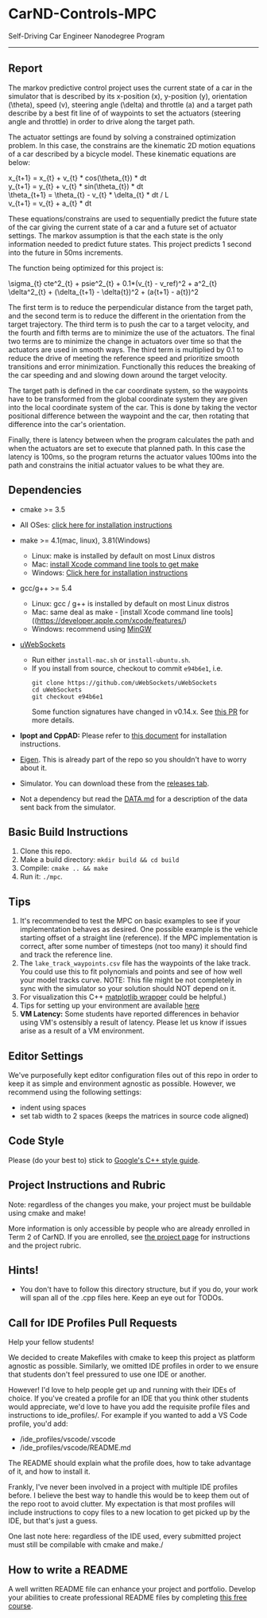 # CarND-Controls-MPC
Self-Driving Car Engineer Nanodegree Program

---
## Report

The markov predictive control project uses the current state of a car in the simulator that is described by its x-position (x), y-position (y), orientation (\theta), speed (v), steering angle (\delta) and throttle (a) and a target path describe by a best fit line of of waypoints to set the actuators (steering angle and throttle) in order to drive along the target path.

The actuator settings are found by solving a constrained optimization problem.  In this case, the constrains are the kinematic 2D motion equations of a car described by a bicycle model.  These kinematic equations are below:

x_{t+1} = x_{t} + v_{t} * cos(\theta_{t}) * dt  
y_{t+1} = y_{t} + v_{t} * sin(\theta_{t}) * dt  
\theta_{t+1} = \theta_{t} - v_{t} * \delta_{t} * dt / L  
v_{t+1} = v_{t} + a_{t} * dt  

These equations/constrains are used to sequentially predict the future state of the car giving the current state of a car and a future set of actuator settings.  The markov assumption is that the each state is the only information needed to predict future states.  This project predicts 1 second into the future in 50ms increments.    

The function being optimized for this project is:

\sigma_{t} cte^2_{t} + psie^2_{t} + 0.1*(v_{t} - v_ref)^2 + a^2_{t}   
    \delta^2_{t} + (\delta_{t+1} - \delta{t})^2 + (a{t+1} - a{t})^2  

The first term is to reduce the perpendicular distance from the target path, and the second term is to reduce the different in the orientation from the target trajectory.  The third term is to push the car to a target velocity, and the fourth and fifth terms are to minimize the use of the actuators.   The final two terms are to minimize the change in actuators over time so that the actuators are used in smooth ways.  The third term is multiplied by 0.1 to reduce the drive of meeting the reference speed and prioritize smooth transitions and error minimization. Functionally this reduces the breaking of the car speeding and and slowing down around the target velocity.

The target path is defined in the car coordinate system, so the waypoints have to be transformed from the global coordinate system they are given  into the local coordinate system of the car.  This is done by taking the vector positional difference between the waypoint and the car, then rotating that difference into the car's orientation.   

Finally, there is latency between when the program calculates the path and when the actuators are set to execute that planned path.  In this case the latency is 100ms, so the program returns the actuator values 100ms into the path and constrains the initial actuator values to be what they are.


## Dependencies

* cmake >= 3.5
 * All OSes: [click here for installation instructions](https://cmake.org/install/)
* make >= 4.1(mac, linux), 3.81(Windows)
  * Linux: make is installed by default on most Linux distros
  * Mac: [install Xcode command line tools to get make](https://developer.apple.com/xcode/features/)
  * Windows: [Click here for installation instructions](http://gnuwin32.sourceforge.net/packages/make.htm)
* gcc/g++ >= 5.4
  * Linux: gcc / g++ is installed by default on most Linux distros
  * Mac: same deal as make - [install Xcode command line tools]((https://developer.apple.com/xcode/features/)
  * Windows: recommend using [MinGW](http://www.mingw.org/)
* [uWebSockets](https://github.com/uWebSockets/uWebSockets)
  * Run either `install-mac.sh` or `install-ubuntu.sh`.
  * If you install from source, checkout to commit `e94b6e1`, i.e.
    ```
    git clone https://github.com/uWebSockets/uWebSockets
    cd uWebSockets
    git checkout e94b6e1
    ```
    Some function signatures have changed in v0.14.x. See [this PR](https://github.com/udacity/CarND-MPC-Project/pull/3) for more details.

* **Ipopt and CppAD:** Please refer to [this document](https://github.com/udacity/CarND-MPC-Project/blob/master/install_Ipopt_CppAD.md) for installation instructions.
* [Eigen](http://eigen.tuxfamily.org/index.php?title=Main_Page). This is already part of the repo so you shouldn't have to worry about it.
* Simulator. You can download these from the [releases tab](https://github.com/udacity/self-driving-car-sim/releases).
* Not a dependency but read the [DATA.md](./DATA.md) for a description of the data sent back from the simulator.


## Basic Build Instructions

1. Clone this repo.
2. Make a build directory: `mkdir build && cd build`
3. Compile: `cmake .. && make`
4. Run it: `./mpc`.

## Tips

1. It's recommended to test the MPC on basic examples to see if your implementation behaves as desired. One possible example
is the vehicle starting offset of a straight line (reference). If the MPC implementation is correct, after some number of timesteps
(not too many) it should find and track the reference line.
2. The `lake_track_waypoints.csv` file has the waypoints of the lake track. You could use this to fit polynomials and points and see of how well your model tracks curve. NOTE: This file might be not completely in sync with the simulator so your solution should NOT depend on it.
3. For visualization this C++ [matplotlib wrapper](https://github.com/lava/matplotlib-cpp) could be helpful.)
4.  Tips for setting up your environment are available [here](https://classroom.udacity.com/nanodegrees/nd013/parts/40f38239-66b6-46ec-ae68-03afd8a601c8/modules/0949fca6-b379-42af-a919-ee50aa304e6a/lessons/f758c44c-5e40-4e01-93b5-1a82aa4e044f/concepts/23d376c7-0195-4276-bdf0-e02f1f3c665d)
5. **VM Latency:** Some students have reported differences in behavior using VM's ostensibly a result of latency.  Please let us know if issues arise as a result of a VM environment.

## Editor Settings

We've purposefully kept editor configuration files out of this repo in order to
keep it as simple and environment agnostic as possible. However, we recommend
using the following settings:

* indent using spaces
* set tab width to 2 spaces (keeps the matrices in source code aligned)

## Code Style

Please (do your best to) stick to [Google's C++ style guide](https://google.github.io/styleguide/cppguide.html).

## Project Instructions and Rubric

Note: regardless of the changes you make, your project must be buildable using
cmake and make!

More information is only accessible by people who are already enrolled in Term 2
of CarND. If you are enrolled, see [the project page](https://classroom.udacity.com/nanodegrees/nd013/parts/40f38239-66b6-46ec-ae68-03afd8a601c8/modules/f1820894-8322-4bb3-81aa-b26b3c6dcbaf/lessons/b1ff3be0-c904-438e-aad3-2b5379f0e0c3/concepts/1a2255a0-e23c-44cf-8d41-39b8a3c8264a)
for instructions and the project rubric.

## Hints!

* You don't have to follow this directory structure, but if you do, your work
  will span all of the .cpp files here. Keep an eye out for TODOs.

## Call for IDE Profiles Pull Requests

Help your fellow students!

We decided to create Makefiles with cmake to keep this project as platform
agnostic as possible. Similarly, we omitted IDE profiles in order to we ensure
that students don't feel pressured to use one IDE or another.

However! I'd love to help people get up and running with their IDEs of choice.
If you've created a profile for an IDE that you think other students would
appreciate, we'd love to have you add the requisite profile files and
instructions to ide_profiles/. For example if you wanted to add a VS Code
profile, you'd add:

* /ide_profiles/vscode/.vscode
* /ide_profiles/vscode/README.md

The README should explain what the profile does, how to take advantage of it,
and how to install it.

Frankly, I've never been involved in a project with multiple IDE profiles
before. I believe the best way to handle this would be to keep them out of the
repo root to avoid clutter. My expectation is that most profiles will include
instructions to copy files to a new location to get picked up by the IDE, but
that's just a guess.

One last note here: regardless of the IDE used, every submitted project must
still be compilable with cmake and make./

## How to write a README
A well written README file can enhance your project and portfolio.  Develop your abilities to create professional README files by completing [this free course](https://www.udacity.com/course/writing-readmes--ud777).
